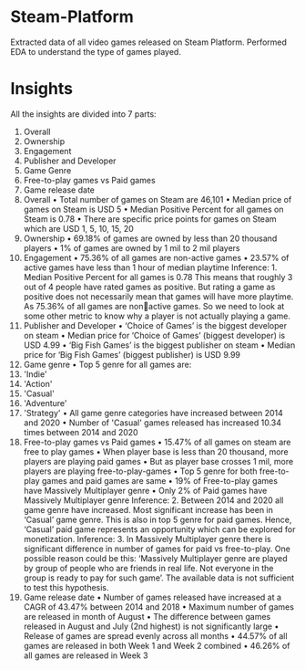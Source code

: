 # Steam-Platform
Extracted data of all video games released on Steam Platform. Performed EDA to understand the type of games played.

# Insights

All the insights are divided into 7 parts:
1. Overall
2. Ownership
3. Engagement
4. Publisher and Developer
5. Game Genre
6. Free-to-play games vs Paid games
7. Game release date
1. Overall
• Total number of games on Steam are 46,101
• Median price of games on Steam is USD 5
• Median Positive Percent for all games on Steam is 0.78
• There are specific price points for games on Steam which are USD 1, 5, 10, 15, 20 
2. Ownership
• 69.18% of games are owned by less than 20 thousand players
• 1% of games are owned by 1 mil to 2 mil players
3. Engagement
• 75.36% of all games are non-active games
• 23.57% of active games have less than 1 hour of median playtime
Inference: 1. Median Positive Percent for all games is 0.78 This means that roughly 3 
out of 4 people have rated games as positive. But rating a game as positive does not 
necessarily mean that games will have more playtime. As 75.36% of all games are nonactive games. So we need to look at some other metric to know why a player is not 
actually playing a game.
4. Publisher and Developer
• ‘Choice of Games’ is the biggest developer on steam
• Median price for ‘Choice of Games’ (biggest developer) is USD 4.99
• ‘Big Fish Games’ is the biggest publisher on steam
• Median price for ‘Big Fish Games’ (biggest publisher) is USD 9.99
5. Game genre
• Top 5 genre for all games are: 
1. 'Indie' 
2. 'Action' 
3. 'Casual'
4. 'Adventure'
5. 'Strategy'
• All game genre categories have increased between 2014 and 2020
• Number of 'Casual' games released has increased 10.34 times between 2014 and 
2020
6. Free-to-play games vs Paid games
• 15.47% of all games on steam are free to play games
• When player base is less than 20 thousand, more players are playing paid games
• But as player base crosses 1 mil, more players are playing free-to-play-games
• Top 5 genre for both free-to-play games and paid games are same
• 19% of Free-to-play games have Massively Multiplayer genre
• Only 2% of Paid games have Massively Multiplayer genre
Inference: 2. Between 2014 and 2020 all game genre have increased. Most 
significant increase has been in ‘Casual’ game genre. This is also in top 5 genre for 
paid games. Hence, ‘Casual’ paid game represents an opportunity which can be 
explored for monetization. 
Inference: 3. In Massively Multiplayer genre there is significant difference in number 
of games for paid vs free-to-play. One possible reason could be this: ‘Massively 
Multiplayer genre are played by group of people who are friends in real life. Not 
everyone in the group is ready to pay for such game’. The available data is not 
sufficient to test this hypothesis. 
7. Game release date
• Number of games released have increased at a CAGR of 43.47% between 2014 and 
2018
• Maximum number of games are released in month of August
• The difference between games released in August and July (2nd highest) is not 
significantly large
• Release of games are spread evenly across all months
• 44.57% of all games are released in both Week 1 and Week 2 combined
• 46.26% of all games are released in Week 3
